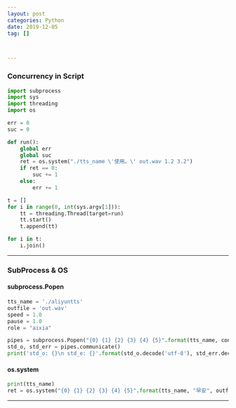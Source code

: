 ```yaml
---
layout: post
categories: Python
date: 2019-12-05
tag: [] 



---
```




### Concurrency in Script

```python
import subprocess
import sys
import threading
import os

err = 0
suc = 0

def run():
    global err
    global suc
    ret = os.system("./tts_name \'使用。\' out.wav 1.2 3.2")
    if ret == 0:
        suc += 1
    else:
        err += 1

t = []
for i in range(0, int(sys.argv[1])):
    tt = threading.Thread(target=run)
    tt.start()
    t.append(tt)

for i in t:
    i.join()
```

------



### SubProcess & OS

#### subprocess.Popen

```python
tts_name = './aliyuntts'
outfile = 'out.wav'
speed = 1.0
pause = 1.0
role = "aixia"

pipes = subprocess.Popen("{0} {1} {2} {3} {4} {5}".format(tts_name, content, outfile, 1, 0, role), stdout=subprocess.PIPE, stderr=subprocess.PIPE, shell=True)
std_o, std_err = pipes.communicate()
print('std_o: {}\n std_e: {}'.format(std_o.decode('utf-8'), std_err.decode('utf-8')))
```



#### os.system

```python
print(tts_name)
ret = os.system("{0} {1} {2} {3} {4} {5}".format(tts_name, "早安", outfile, 1, 0, 'sicheng'))
```

------



